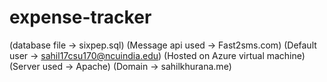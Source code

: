 # expense-tracker
(database file -> sixpep.sql)
(Message api used -> Fast2sms.com)
(Default user -> sahil17csu170@ncuindia.edu)
(Hosted on Azure virtual machine)
(Server used -> Apache)
(Domain -> sahilkhurana.me)
